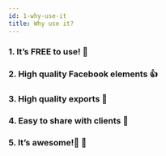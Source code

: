 ```yaml
---
id: 1-why-use-it
title: Why use it?
---
```


### 1. It’s FREE to use! 🤑

### 2. High quality Facebook elements 👍

### 3. High quality exports 🔎

### 4. Easy to share with clients 💼

### 5. It’s awesome! 🙂
